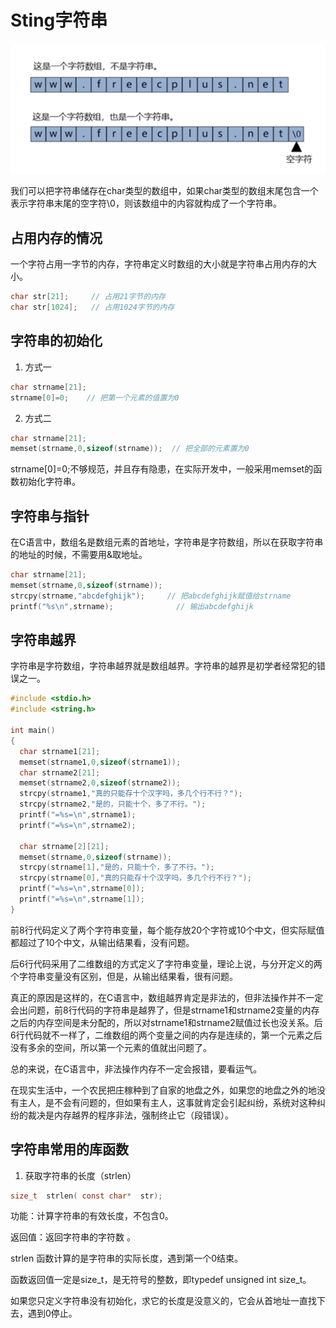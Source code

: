 # Sting字符串
![](.string_images/string_vs_char.png)

我们可以把字符串储存在char类型的数组中，如果char类型的数组末尾包含一个表示字符串末尾的空字符\0，则该数组中的内容就构成了一个字符串。

## 占用内存的情况
一个字符占用一字节的内存，字符串定义时数组的大小就是字符串占用内存的大小。
```c
char str[21];     // 占用21字节的内存
char str[1024];   // 占用1024字节的内存
```

## 字符串的初始化
1. 方式一
```c
char strname[21];
strname[0]=0;    // 把第一个元素的值置为0
```

2. 方式二
```c
char strname[21];
memset(strname,0,sizeof(strname));  // 把全部的元素置为0
```
strname[0]=0;不够规范，并且存有隐患，在实际开发中，一般采用memset的函数初始化字符串。

## 字符串与指针
在C语言中，数组名是数组元素的首地址，字符串是字符数组，所以在获取字符串的地址的时候，不需要用&取地址。
```c
char strname[21];
memset(strname,0,sizeof(strname));
strcpy(strname,"abcdefghijk");     // 把abcdefghijk赋值给strname
printf("%s\n",strname);              // 输出abcdefghijk
```

## 字符串越界
字符串是字符数组，字符串越界就是数组越界。字符串的越界是初学者经常犯的错误之一。
```c
#include <stdio.h>
#include <string.h>
 
int main()
{
  char strname1[21];
  memset(strname1,0,sizeof(strname1));
  char strname2[21];
  memset(strname2,0,sizeof(strname2));
  strcpy(strname1,"真的只能存十个汉字吗，多几个行不行？");
  strcpy(strname2,"是的，只能十个，多了不行。");
  printf("=%s=\n",strname1);
  printf("=%s=\n",strname2);
 
  char strname[2][21];
  memset(strname,0,sizeof(strname));
  strcpy(strname[1],"是的，只能十个，多了不行。");
  strcpy(strname[0],"真的只能存十个汉字吗，多几个行不行？");
  printf("=%s=\n",strname[0]);
  printf("=%s=\n",strname[1]);
}
```
前8行代码定义了两个字符串变量，每个能存放20个字符或10个中文，但实际赋值都超过了10个中文，从输出结果看，没有问题。

后6行代码采用了二维数组的方式定义了字符串变量，理论上说，与分开定义的两个字符串变量没有区别，但是，从输出结果看，很有问题。

真正的原因是这样的，在C语言中，数组越界肯定是非法的，但非法操作并不一定会出问题，前8行代码的字符串是越界了，但是strname1和strname2变量的内存之后的内存空间是未分配的，所以对strname1和strname2赋值过长也没关系。后6行代码就不一样了，二维数组的两个变量之间的内存是连续的，第一个元素之后没有多余的空间，所以第一个元素的值就出问题了。

总的来说，在C语言中，非法操作内存不一定会报错，要看运气。

在现实生活中，一个农民把庄稼种到了自家的地盘之外，如果您的地盘之外的地没有主人，是不会有问题的，但如果有主人，这事就肯定会引起纠纷，系统对这种纠纷的裁决是内存越界的程序非法，强制终止它（段错误）。

## 字符串常用的库函数
1. 获取字符串的长度（strlen）
```c
size_t  strlen( const char*  str);
```
功能：计算字符串的有效长度，不包含0。

返回值：返回字符串的字符数 。

strlen 函数计算的是字符串的实际长度，遇到第一个0结束。

函数返回值一定是size_t，是无符号的整数，即typedef unsigned int size_t。

如果您只定义字符串没有初始化，求它的长度是没意义的，它会从首地址一直找下去，遇到0停止。